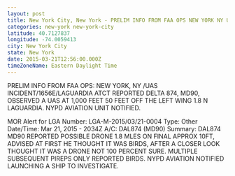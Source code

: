 ```yaml
---
layout: post
title: New York City, New York - PRELIM INFO FROM FAA OPS NEW YORK NY UAS INCIDENT 1656E LAGUARDIA ATCT REPORTED DELTA
categories: new-york new-york-city
latitude: 40.7127837
longitude: -74.0059413
city: New York City
state: New York
date: 2015-03-21T12:56:00.000Z
timeZoneName: Eastern Daylight Time
---
```


PRELIM INFO FROM FAA OPS: NEW YORK, NY /UAS INCIDENT/1656E/LAGUARDIA ATCT REPORTED DELTA 874, MD90, OBSERVED A UAS AT 1,000 FEET 50 FEET OFF THE LEFT WING 1.8 N LAGUARDIA. NYPD AVIATION UNIT NOTIFIED.

MOR Alert for LGA
Number: LGA-M-2015/03/21-0004
Type: Other
Date/Time: Mar 21, 2015 - 2034Z
A/C: DAL874 (MD90)
Summary: DAL874 MD90 REPORTED POSSIBLE DRONE 1.8 MLES ON FINAL APPROX 10FT, ADVISED AT FIRST HE THOUGHT IT WAS BIRDS, AFTER A CLOSER LOOK THOUGHT IT WAS A DRONE NOT 100 PERCENT SURE. MULTIPLE SUBSEQUENT PIREPS ONLY REPORTED BIRDS. NYPD AVIATION NOTIFIED LAUNCHING A SHIP TO INVESTIGATE.

